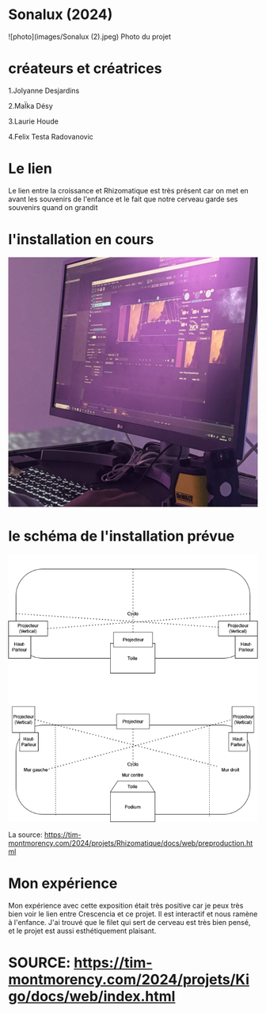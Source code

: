 # Sonalux (2024)

![photo](images/Sonalux (2).jpeg)
Photo du projet

# créateurs et créatrices
1.Jolyanne Desjardins

2.MaÏka Désy

3.Laurie Houde

4.Felix Testa Radovanovic


# Le lien
Le lien entre la croissance et Rhizomatique est très présent car on met en avant les souvenirs de l'enfance et le fait que notre cerveau garde ses souvenirs quand on grandit

# l'installation en cours

![photo](images/Rhizo_en_cour.jpg)

# le schéma de l'installation prévue


![photo](images/rhizomatique_plantation.drawio.png)

La source: https://tim-montmorency.com/2024/projets/Rhizomatique/docs/web/preproduction.html

# Mon expérience
Mon expérience avec cette exposition était très positive car je peux très bien voir le lien entre Crescencia et ce projet. Il est interactif et nous ramène à l'enfance. J'ai trouvé que le filet qui sert de cerveau est très bien pensé, et le projet est aussi esthétiquement plaisant.

 # SOURCE: https://tim-montmorency.com/2024/projets/Kigo/docs/web/index.html


